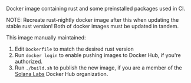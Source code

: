 Docker image containing rust and some preinstalled packages used in CI.

NOTE: Recreate rust-nightly docker image after this when updating the stable rust
version! Both of docker images must be updated in tandem.

This image manually maintained:
1. Edit `Dockerfile` to match the desired rust version
1. Run `docker login` to enable pushing images to Docker Hub, if you're authorized.
1. Run `./build.sh` to publish the new image, if you are a member of the [Solana
   Labs](https://hub.docker.com/u/solanalabs/) Docker Hub organization.

